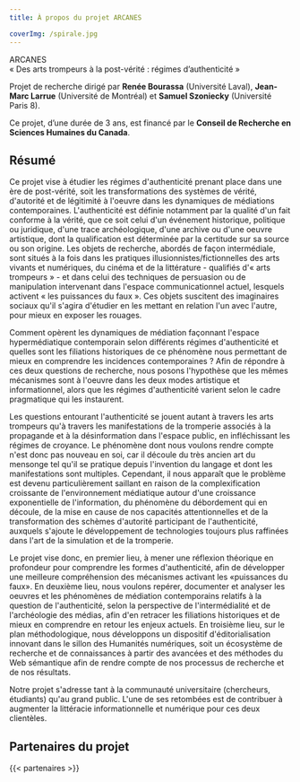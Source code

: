 ```yaml
---
title: À propos du projet ARCANES

coverImg: /spirale.jpg
---
```


<!--![](/spirale-triangle.jpg)-->

ARCANES  
« Des arts trompeurs à la post-vérité : régimes d’authenticité »

Projet de recherche dirigé par **Renée Bourassa** (Université Laval), **Jean-Marc Larrue** (Université de Montréal) et **Samuel Szoniecky** (Université Paris 8).

Ce projet, d’une durée de 3 ans, est financé par le **Conseil de Recherche en Sciences Humaines du Canada**.


## Résumé

Ce projet vise à étudier les régimes d'authenticité prenant place dans une ère de post-vérité, soit les transformations des systèmes de vérité, d'autorité et de légitimité à l'oeuvre dans les dynamiques de médiations contemporaines. L'authenticité est définie notamment par la qualité d'un fait conforme à la vérité, que ce soit celui d'un événement historique, politique ou juridique, d'une trace archéologique, d'une archive ou d'une oeuvre artistique, dont la qualification est déterminée par la certitude sur sa source ou son origine. Les objets de recherche, abordés de façon intermédiale, sont situés à la fois dans les pratiques illusionnistes/fictionnelles des arts vivants et numériques, du cinéma et de la littérature - qualifiés d'« arts trompeurs » - et dans celui des techniques de persuasion ou de manipulation intervenant dans l'espace communicationnel actuel, lesquels activent « les puissances du faux ». Ces objets suscitent des imaginaires sociaux qu'il s'agira d'étudier en les mettant en relation l'un avec l'autre, pour mieux en exposer les rouages.

Comment opèrent les dynamiques de médiation façonnant l'espace hypermédiatique contemporain selon différents régimes d'authenticité et quelles sont les filiations historiques de ce phénomène nous permettant de mieux en comprendre les incidences contemporaines ? Afin de répondre à ces deux questions de recherche, nous posons l'hypothèse que les mêmes mécanismes sont à l'oeuvre dans les deux modes artistique et informationnel, alors que les régimes d'authenticité varient selon le cadre pragmatique qui les instaurent.

Les questions entourant l'authenticité se jouent autant à travers les arts trompeurs qu'à travers les manifestations de la tromperie associés à la propagande et à la désinformation dans l'espace public, en infléchissant les régimes de croyance. Le phénomène dont nous voulons rendre compte n'est donc pas nouveau en soi, car il découle du très ancien art du mensonge tel qu'il se pratique depuis l'invention du langage et dont les manifestations sont multiples. Cependant, il nous apparaît que le problème est devenu particulièrement saillant en raison de la complexification croissante de l'environnement médiatique autour d'une croissance exponentielle de l'information, du phénomène du débordement qui en découle, de la mise en cause de nos capacités attentionnelles et de la transformation des schèmes d'autorité participant de l'authenticité, auxquels s'ajoute le développement de technologies toujours plus raffinées dans l'art de la simulation et de la tromperie.

Le projet vise donc, en premier lieu, à mener une réflexion théorique en profondeur pour comprendre les formes d'authenticité, afin de développer une meilleure compréhension des mécanismes activant les «puissances du faux». En deuxième lieu, nous voulons repérer, documenter et analyser les oeuvres et les phénomènes de médiation contemporains relatifs à la question de l'authenticité, selon la perspective de l'intermédialité et de l'archéologie des médias, afin d'en retracer les filiations historiques et de mieux en comprendre en retour les enjeux actuels. En troisième lieu, sur le plan méthodologique, nous développons un dispositif d'éditorialisation innovant dans le sillon des Humanités numériques, soit un écosystème de recherche et de connaissances à partir des avancées et des méthodes du Web sémantique afin de rendre compte de nos processus de recherche et de nos résultats.

Notre projet s'adresse tant à la communauté universitaire (chercheurs, étudiants) qu'au grand public. L'une de ses retombées est de contribuer à augmenter la littéracie informationnelle et numérique pour ces deux clientèles.

## Partenaires du projet

{{< partenaires >}}
